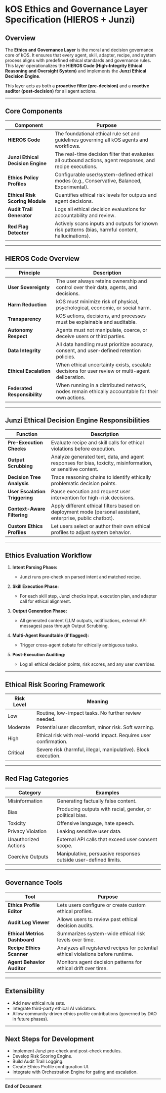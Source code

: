 # kOS Ethics and Governance Layer Specification (HIEROS + Junzi)

## Overview

The **Ethics and Governance Layer** is the moral and decision governance core of kOS. It ensures that every agent, skill, adapter, recipe, and system process aligns with predefined ethical standards and governance rules. This layer operationalizes the **HIEROS Code (High-Integrity Ethical Reasoning and Oversight System)** and implements the **Junzi Ethical Decision Engine**.

This layer acts as both a **proactive filter (pre-decision)** and a **reactive auditor (post-decision)** for all agent actions.

---

## Core Components

| Component | Purpose |
|---|---|
| **HIEROS Code** | The foundational ethical rule set and guidelines governing all kOS agents and workflows. |
| **Junzi Ethical Decision Engine** | The real-time decision filter that evaluates all outbound actions, agent responses, and recipe executions. |
| **Ethics Policy Profiles** | Configurable user/system-defined ethical modes (e.g., Conservative, Balanced, Experimental). |
| **Ethical Risk Scoring Module** | Quantifies ethical risk levels for outputs and agent decisions. |
| **Audit Trail Generator** | Logs all ethical decision evaluations for accountability and review. |
| **Red Flag Detector** | Actively scans inputs and outputs for known risk patterns (bias, harmful content, hallucinations). |

---

## HIEROS Code Overview

| Principle | Description |
|---|---|
| **User Sovereignty** | The user always retains ownership and control over their data, agents, and decisions. |
| **Harm Reduction** | kOS must minimize risk of physical, psychological, economic, or social harm. |
| **Transparency** | kOS actions, decisions, and processes must be explainable and auditable. |
| **Autonomy Respect** | Agents must not manipulate, coerce, or deceive users or third parties. |
| **Data Integrity** | All data handling must prioritize accuracy, consent, and user-defined retention policies. |
| **Ethical Escalation** | When ethical uncertainty exists, escalate decisions for user review or multi-agent deliberation. |
| **Federated Responsibility** | When running in a distributed network, nodes remain ethically accountable for their own actions. |

---

## Junzi Ethical Decision Engine Responsibilities

| Function | Description |
|---|---|
| **Pre-Execution Checks** | Evaluate recipe and skill calls for ethical violations before execution. |
| **Output Scrubbing** | Analyze generated text, data, and agent responses for bias, toxicity, misinformation, or sensitive content. |
| **Decision Tree Analysis** | Trace reasoning chains to identify ethically problematic decision points. |
| **User Escalation Triggering** | Pause execution and request user intervention for high-risk decisions. |
| **Context-Aware Filtering** | Apply different ethical filters based on deployment mode (personal assistant, enterprise, public chatbot). |
| **Custom Ethics Profiles** | Let users select or author their own ethical profiles to adjust system behavior. |

---

## Ethics Evaluation Workflow

1. **Intent Parsing Phase:**
   - Junzi runs pre-check on parsed intent and matched recipe.

2. **Skill Execution Phase:**
   - For each skill step, Junzi checks input, execution plan, and adapter call for ethical alignment.

3. **Output Generation Phase:**
   - All generated content (LLM outputs, notifications, external API messages) pass through Output Scrubbing.

4. **Multi-Agent Roundtable (if flagged):**
   - Trigger cross-agent debate for ethically ambiguous tasks.

5. **Post-Execution Auditing:**
   - Log all ethical decision points, risk scores, and any user overrides.

---

## Ethical Risk Scoring Framework

| Risk Level | Meaning |
|---|---|
| Low | Routine, low-impact tasks. No further review needed. |
| Moderate | Potential user discomfort, minor risk. Soft warning. |
| High | Ethical risk with real-world impact. Requires user confirmation. |
| Critical | Severe risk (harmful, illegal, manipulative). Block execution. |

---

## Red Flag Categories

| Category | Examples |
|---|---|
| Misinformation | Generating factually false content. |
| Bias | Producing outputs with racial, gender, or political bias. |
| Toxicity | Offensive language, hate speech. |
| Privacy Violation | Leaking sensitive user data. |
| Unauthorized Actions | External API calls that exceed user consent scope. |
| Coercive Outputs | Manipulative, persuasive responses outside user-defined limits. |

---

## Governance Tools

| Tool | Purpose |
|---|---|
| **Ethics Profile Editor** | Lets users configure or create custom ethical profiles. |
| **Audit Log Viewer** | Allows users to review past ethical decision audits. |
| **Ethical Metrics Dashboard** | Summarizes system-wide ethical risk levels over time. |
| **Recipe Ethics Scanner** | Analyzes all registered recipes for potential ethical violations before runtime. |
| **Agent Behavior Auditor** | Monitors agent decision patterns for ethical drift over time. |

---

## Extensibility

- Add new ethical rule sets.
- Integrate third-party ethical AI validators.
- Allow community-driven ethics profile contributions (governed by DAO in future phases).

---

## Next Steps for Development

- Implement Junzi pre-check and post-check modules.
- Develop Risk Scoring Engine.
- Build Audit Trail Logging.
- Create Ethics Profile configuration UI.
- Integrate with Orchestration Engine for gating and escalation.

---

**End of Document**

